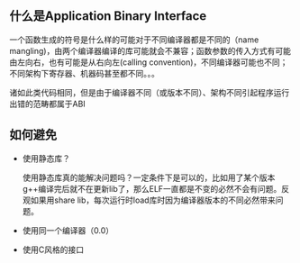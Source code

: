 ## 什么是Application Binary Interface

一个函数生成的符号是什么样的可能对于不同编译器都是不同的（name mangling)，由两个编译器编译的库可能就会不兼容；函数参数的传入方式有可能由左向右，也有可能是从右向左(calling convention)，不同编译器可能也不同；不同架构下寄存器、机器码甚至都不同。。。

诸如此类代码相同，但是由于编译器不同（或版本不同）、架构不同引起程序运行出错的范畴都属于ABI

## 如何避免

- 使用静态库？

    使用静态库真的能解决问题吗？一定条件下是可以的，比如用了某个版本g++编译完后就不在更新lib了，那么ELF一直都是不变的必然不会有问题。反观如果用share lib，每次运行时load库时因为编译器版本的不同必然带来问题。

- 使用同一个编译器（0.0）

- 使用C风格的接口

